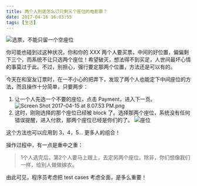 ```yaml
---
title: 两个人到底怎么订只剩三个座位的电影票？
date: 2017-04-16 16:03:55
tags: [生活]
---
```

![选票，不能只留一个空座位](https://i.imgur.com/TUonlNZ.png)

你可能也碰到过这种状况，你和你的 XXX 两个人要买票，中间的好位置，偏偏剩下三个，而系统不让只选两个座位！希望破灭，想法得不到买足，人世间最坏心情的事莫过于此。不过，别担心，强行要定那两个位置，方法还是可以有的。

今天在和室友订票时，在一不小心的把弄下，发现了两个人也能定下中间座位的方法，而且操作十分简单，只要两步：

1. 让一个人先选一个不要的座位，点击 Payment，进入下一页。
![Screen Shot 2017-04-15 at 8.07.53 PM.png](https://i.imgur.com/KLzhJ3A.png)
2. 这时，刚刚选择的那个座位已经被 block 了。选择那两个座位，系统没有任何错误提醒，进入付款，那两个座位已经是你们的了。
![座位](https://i.imgur.com/MCqMqmC.png)

这个方法也可以应用到 3，4，5... 更多人的组合！

操作过程中，有一点是重中之重：
>1个人选完后，第2个人要马上跟上，去定另两个座位。除非，你们想像我们一样，给别人做做嫁衣。

由此可见，程序员考虑把 test cases 考虑全面，是多么重要！
